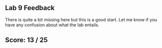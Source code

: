 ## Lab 9 Feedback

There is quite a bit missing here but this is a good start. Let me know if you have any confusion about what the lab entails.

## Score: 13 / 25 
